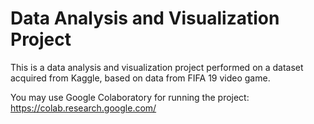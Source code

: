 # Data Analysis and Visualization Project
This is a data analysis and visualization project performed on a dataset acquired from Kaggle, based on data from FIFA 19 video game.

You may use Google Colaboratory for running the project:
https://colab.research.google.com/
